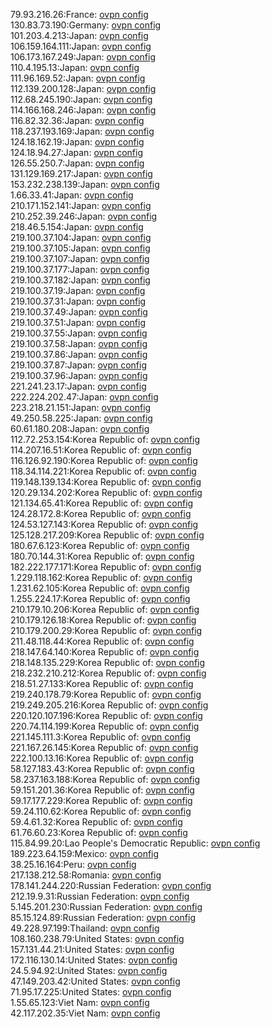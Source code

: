 79.93.216.26:France: [ovpn config](vpn/79_93_216_26.ovpn)  
130.83.73.190:Germany: [ovpn config](vpn/130_83_73_190.ovpn)  
101.203.4.213:Japan: [ovpn config](vpn/101_203_4_213.ovpn)  
106.159.164.111:Japan: [ovpn config](vpn/106_159_164_111.ovpn)  
106.173.167.249:Japan: [ovpn config](vpn/106_173_167_249.ovpn)  
110.4.195.13:Japan: [ovpn config](vpn/110_4_195_13.ovpn)  
111.96.169.52:Japan: [ovpn config](vpn/111_96_169_52.ovpn)  
112.139.200.128:Japan: [ovpn config](vpn/112_139_200_128.ovpn)  
112.68.245.190:Japan: [ovpn config](vpn/112_68_245_190.ovpn)  
114.166.168.246:Japan: [ovpn config](vpn/114_166_168_246.ovpn)  
116.82.32.36:Japan: [ovpn config](vpn/116_82_32_36.ovpn)  
118.237.193.169:Japan: [ovpn config](vpn/118_237_193_169.ovpn)  
124.18.162.19:Japan: [ovpn config](vpn/124_18_162_19.ovpn)  
124.18.94.27:Japan: [ovpn config](vpn/124_18_94_27.ovpn)  
126.55.250.7:Japan: [ovpn config](vpn/126_55_250_7.ovpn)  
131.129.169.217:Japan: [ovpn config](vpn/131_129_169_217.ovpn)  
153.232.238.139:Japan: [ovpn config](vpn/153_232_238_139.ovpn)  
1.66.33.41:Japan: [ovpn config](vpn/1_66_33_41.ovpn)  
210.171.152.141:Japan: [ovpn config](vpn/210_171_152_141.ovpn)  
210.252.39.246:Japan: [ovpn config](vpn/210_252_39_246.ovpn)  
218.46.5.154:Japan: [ovpn config](vpn/218_46_5_154.ovpn)  
219.100.37.104:Japan: [ovpn config](vpn/219_100_37_104.ovpn)  
219.100.37.105:Japan: [ovpn config](vpn/219_100_37_105.ovpn)  
219.100.37.107:Japan: [ovpn config](vpn/219_100_37_107.ovpn)  
219.100.37.177:Japan: [ovpn config](vpn/219_100_37_177.ovpn)  
219.100.37.182:Japan: [ovpn config](vpn/219_100_37_182.ovpn)  
219.100.37.19:Japan: [ovpn config](vpn/219_100_37_19.ovpn)  
219.100.37.31:Japan: [ovpn config](vpn/219_100_37_31.ovpn)  
219.100.37.49:Japan: [ovpn config](vpn/219_100_37_49.ovpn)  
219.100.37.51:Japan: [ovpn config](vpn/219_100_37_51.ovpn)  
219.100.37.55:Japan: [ovpn config](vpn/219_100_37_55.ovpn)  
219.100.37.58:Japan: [ovpn config](vpn/219_100_37_58.ovpn)  
219.100.37.86:Japan: [ovpn config](vpn/219_100_37_86.ovpn)  
219.100.37.87:Japan: [ovpn config](vpn/219_100_37_87.ovpn)  
219.100.37.96:Japan: [ovpn config](vpn/219_100_37_96.ovpn)  
221.241.23.17:Japan: [ovpn config](vpn/221_241_23_17.ovpn)  
222.224.202.47:Japan: [ovpn config](vpn/222_224_202_47.ovpn)  
223.218.21.151:Japan: [ovpn config](vpn/223_218_21_151.ovpn)  
49.250.58.225:Japan: [ovpn config](vpn/49_250_58_225.ovpn)  
60.61.180.208:Japan: [ovpn config](vpn/60_61_180_208.ovpn)  
112.72.253.154:Korea Republic of: [ovpn config](vpn/112_72_253_154.ovpn)  
114.207.16.51:Korea Republic of: [ovpn config](vpn/114_207_16_51.ovpn)  
116.126.92.190:Korea Republic of: [ovpn config](vpn/116_126_92_190.ovpn)  
118.34.114.221:Korea Republic of: [ovpn config](vpn/118_34_114_221.ovpn)  
119.148.139.134:Korea Republic of: [ovpn config](vpn/119_148_139_134.ovpn)  
120.29.134.202:Korea Republic of: [ovpn config](vpn/120_29_134_202.ovpn)  
121.134.65.41:Korea Republic of: [ovpn config](vpn/121_134_65_41.ovpn)  
124.28.172.8:Korea Republic of: [ovpn config](vpn/124_28_172_8.ovpn)  
124.53.127.143:Korea Republic of: [ovpn config](vpn/124_53_127_143.ovpn)  
125.128.217.209:Korea Republic of: [ovpn config](vpn/125_128_217_209.ovpn)  
180.67.6.123:Korea Republic of: [ovpn config](vpn/180_67_6_123.ovpn)  
180.70.144.31:Korea Republic of: [ovpn config](vpn/180_70_144_31.ovpn)  
182.222.177.171:Korea Republic of: [ovpn config](vpn/182_222_177_171.ovpn)  
1.229.118.162:Korea Republic of: [ovpn config](vpn/1_229_118_162.ovpn)  
1.231.62.105:Korea Republic of: [ovpn config](vpn/1_231_62_105.ovpn)  
1.255.224.17:Korea Republic of: [ovpn config](vpn/1_255_224_17.ovpn)  
210.179.10.206:Korea Republic of: [ovpn config](vpn/210_179_10_206.ovpn)  
210.179.126.18:Korea Republic of: [ovpn config](vpn/210_179_126_18.ovpn)  
210.179.200.29:Korea Republic of: [ovpn config](vpn/210_179_200_29.ovpn)  
211.48.118.44:Korea Republic of: [ovpn config](vpn/211_48_118_44.ovpn)  
218.147.64.140:Korea Republic of: [ovpn config](vpn/218_147_64_140.ovpn)  
218.148.135.229:Korea Republic of: [ovpn config](vpn/218_148_135_229.ovpn)  
218.232.210.212:Korea Republic of: [ovpn config](vpn/218_232_210_212.ovpn)  
218.51.27.133:Korea Republic of: [ovpn config](vpn/218_51_27_133.ovpn)  
219.240.178.79:Korea Republic of: [ovpn config](vpn/219_240_178_79.ovpn)  
219.249.205.216:Korea Republic of: [ovpn config](vpn/219_249_205_216.ovpn)  
220.120.107.196:Korea Republic of: [ovpn config](vpn/220_120_107_196.ovpn)  
220.74.114.199:Korea Republic of: [ovpn config](vpn/220_74_114_199.ovpn)  
221.145.111.3:Korea Republic of: [ovpn config](vpn/221_145_111_3.ovpn)  
221.167.26.145:Korea Republic of: [ovpn config](vpn/221_167_26_145.ovpn)  
222.100.13.16:Korea Republic of: [ovpn config](vpn/222_100_13_16.ovpn)  
58.127.183.43:Korea Republic of: [ovpn config](vpn/58_127_183_43.ovpn)  
58.237.163.188:Korea Republic of: [ovpn config](vpn/58_237_163_188.ovpn)  
59.151.201.36:Korea Republic of: [ovpn config](vpn/59_151_201_36.ovpn)  
59.17.177.229:Korea Republic of: [ovpn config](vpn/59_17_177_229.ovpn)  
59.24.110.62:Korea Republic of: [ovpn config](vpn/59_24_110_62.ovpn)  
59.4.61.32:Korea Republic of: [ovpn config](vpn/59_4_61_32.ovpn)  
61.76.60.23:Korea Republic of: [ovpn config](vpn/61_76_60_23.ovpn)  
115.84.99.20:Lao People's Democratic Republic: [ovpn config](vpn/115_84_99_20.ovpn)  
189.223.64.159:Mexico: [ovpn config](vpn/189_223_64_159.ovpn)  
38.25.16.164:Peru: [ovpn config](vpn/38_25_16_164.ovpn)  
217.138.212.58:Romania: [ovpn config](vpn/217_138_212_58.ovpn)  
178.141.244.220:Russian Federation: [ovpn config](vpn/178_141_244_220.ovpn)  
212.19.9.31:Russian Federation: [ovpn config](vpn/212_19_9_31.ovpn)  
5.145.201.230:Russian Federation: [ovpn config](vpn/5_145_201_230.ovpn)  
85.15.124.89:Russian Federation: [ovpn config](vpn/85_15_124_89.ovpn)  
49.228.97.199:Thailand: [ovpn config](vpn/49_228_97_199.ovpn)  
108.160.238.79:United States: [ovpn config](vpn/108_160_238_79.ovpn)  
157.131.44.21:United States: [ovpn config](vpn/157_131_44_21.ovpn)  
172.116.130.14:United States: [ovpn config](vpn/172_116_130_14.ovpn)  
24.5.94.92:United States: [ovpn config](vpn/24_5_94_92.ovpn)  
47.149.203.42:United States: [ovpn config](vpn/47_149_203_42.ovpn)  
71.95.17.225:United States: [ovpn config](vpn/71_95_17_225.ovpn)  
1.55.65.123:Viet Nam: [ovpn config](vpn/1_55_65_123.ovpn)  
42.117.202.35:Viet Nam: [ovpn config](vpn/42_117_202_35.ovpn)  
